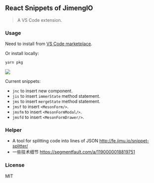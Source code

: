 ## React Snippets of JimengIO

> A VS Code extension.

### Usage

Need to install from [VS Code marketplace](https://marketplace.visualstudio.com/itemdetails?itemName=chenyong.jimeng-react-snippets).

Or install locally:

```bash
yarn pkg
```

![](https://segmentfault.com/img/remote/1460000018819754)

Current snippets:

- `jnc` to insert new component.
- `jis` to insert `immerState` method statement.
- `jms` to insert `mergeState` method statement.
- `jmsf` to insert `<MesonForm/>`.
- `jmsfm` to insert `<MesonFormModal/>`.
- `jmsfd` to insert `<MesonFormDrawer/>`.

### Helper

- A tool for splitting code into lines of JSON http://fe.jimu.io/snippet-splitter/
- 一些技术细节 https://segmentfault.com/a/1190000018819751

### License

MIT
